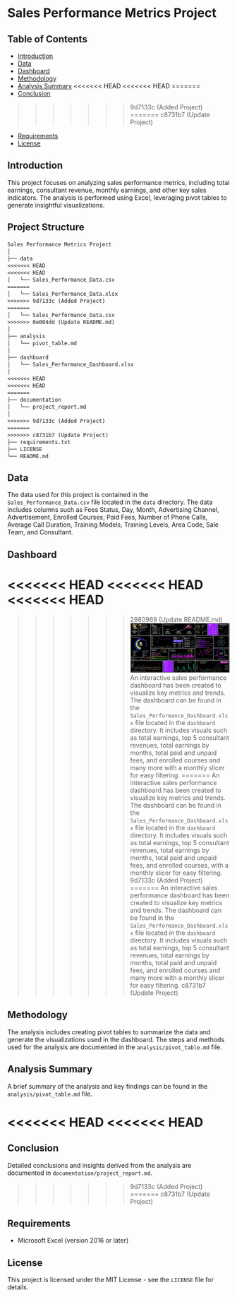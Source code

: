 # Sales Performance Metrics Project

## Table of Contents
- [Introduction](#introduction)
- [Data](#data)
- [Dashboard](#dashboard)
- [Methodology](#methodology)
- [Analysis Summary](#analysis-summary)
<<<<<<< HEAD
<<<<<<< HEAD
=======
- [Conclusion](#conclusion)
>>>>>>> 9d7133c (Added Project)
=======
>>>>>>> c8731b7 (Update Project)
- [Requirements](#requirements)
- [License](#license)

## Introduction
This project focuses on analyzing sales performance metrics, including total earnings, consultant revenue, monthly earnings, and other key sales indicators. The analysis is performed using Excel, leveraging pivot tables to generate insightful visualizations.

## Project Structure
```plaintext
Sales Performance Metrics Project
│
├── data
<<<<<<< HEAD
<<<<<<< HEAD
│   └── Sales_Performance_Data.csv
=======
│   └── Sales_Performance_Data.xlsx
>>>>>>> 9d7133c (Added Project)
=======
│   └── Sales_Performance_Data.csv
>>>>>>> 0e004dd (Update README.md)
│
├── analysis
│   └── pivot_table.md
│
├── dashboard
│   └── Sales_Performance_Dashboard.xlsx
│
<<<<<<< HEAD
<<<<<<< HEAD
=======
├── documentation
│   └── project_report.md
│
>>>>>>> 9d7133c (Added Project)
=======
>>>>>>> c8731b7 (Update Project)
├── requirements.txt
├── LICENSE
└── README.md

```

## Data
The data used for this project is contained in the `Sales_Performance_Data.csv` file located in the `data` directory. The data includes columns such as Fees Status, Day, Month, Advertising Channel, Advertisement, Enrolled Courses, Paid Fees, Number of Phone Calls, Average Call Duration, Training Models, Training Levels, Area Code, Sale Team, and Consultant.

## Dashboard
<<<<<<< HEAD
<<<<<<< HEAD
<<<<<<< HEAD
=======
>>>>>>> 2980969 (Update README.md)
![Sales Performance Dashboard](https://github.com/Rohankale010/DATA_ANALYST_PROJECTS/blob/main/Sales%20Performance%20Metrics/dashboard/Sales-Performance-Dashboard.png)
An interactive sales performance dashboard has been created to visualize key metrics and trends. The dashboard can be found in the `Sales_Performance_Dashboard.xlsx` file located in the `dashboard` directory. It includes visuals such as total earnings, top 5 consultant revenues, total earnings by months, total paid and unpaid fees, and enrolled courses and many more with a monthly slicer for easy filtering.
=======
An interactive sales performance dashboard has been created to visualize key metrics and trends. The dashboard can be found in the `Sales_Performance_Dashboard.xlsx` file located in the `dashboard` directory. It includes visuals such as total earnings, top 5 consultant revenues, total earnings by months, total paid and unpaid fees, and enrolled courses, with a monthly slicer for easy filtering.
>>>>>>> 9d7133c (Added Project)
=======
An interactive sales performance dashboard has been created to visualize key metrics and trends. The dashboard can be found in the `Sales_Performance_Dashboard.xlsx` file located in the `dashboard` directory. It includes visuals such as total earnings, top 5 consultant revenues, total earnings by months, total paid and unpaid fees, and enrolled courses and many more with a monthly slicer for easy filtering.
>>>>>>> c8731b7 (Update Project)

## Methodology
The analysis includes creating pivot tables to summarize the data and generate the visualizations used in the dashboard. The steps and methods used for the analysis are documented in the `analysis/pivot_table.md` file.

## Analysis Summary
A brief summary of the analysis and key findings can be found in the `analysis/pivot_table.md` file.

<<<<<<< HEAD
<<<<<<< HEAD
=======
## Conclusion
Detailed conclusions and insights derived from the analysis are documented in `documentation/project_report.md`.

>>>>>>> 9d7133c (Added Project)
=======
>>>>>>> c8731b7 (Update Project)
## Requirements
- Microsoft Excel (version 2016 or later)

## License
This project is licensed under the MIT License - see the `LICENSE` file for details.
